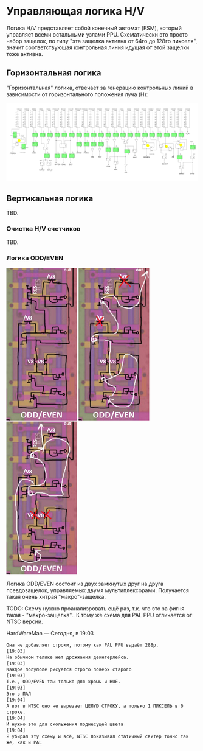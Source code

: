 # Управляющая логика H/V

Логика H/V представляет собой конечный автомат (FSM), который управляет всеми остальными узлами PPU. Схематически это просто набор защелок, по типу "эта защелка активна от 64го до 128го пикселя", значит соответствующая контрольная линия идущая от этой защелки тоже активна.

## Горизонтальная логика

"Горизонтальная" логика, отвечает за генерацию контрольных линий в зависимости от горизонтального положения луча (H):

<img src="/BreakingNESWiki/imgstore/7fc48a229053d2cf091195ec01a345ce.jpg" width="1000px">

## Вертикальная логика

TBD.

### Очистка H/V счетчиков

TBD.

### Логика ODD/EVEN

![odd_1](/BreakingNESWiki/imgstore/5c4d95b2bf506ef6b183cf8bb46e9433.jpg) ![odd_2](/BreakingNESWiki/imgstore/e4220e0351932b00026250fc2f3c858a.jpg) ![odd_3](/BreakingNESWiki/imgstore/e7d09137ee29ae53340df1cb2285585f.jpg)

Логика ODD/EVEN состоит из двух замкнутых друг на друга псевдозащелок, управляемых двумя мультиплексорами. Получается такая очень хитрая "макро"-защелка.

TODO: Схему нужно проанализровать ещё раз, т.к. что это за фигня такая - "макро-защелка".. К тому же схема для PAL PPU отличается от NTSC версии.

HardWareMan — Сегодня, в 19:03
```
Она не добавляет строки, потому как PAL PPU выдаёт 288р.
[19:03]
На обычном телике нет дрожжания деинтерлейса.
[19:03]
Каждое полуполе рисуется строго поверх старого
[19:03]
Т.е., ODD/EVEN там только для хромы и HUE.
[19:03]
Это в ПАЛ
[19:04]
А вот в NTSC оно не вырезает ЦЕЛУЮ СТРОКУ, а только 1 ПИКСЕЛЬ в 0 строке.
[19:04]
И нужно это для скольжения поднесущей цвета
[19:04]
Я убирал эту схему и всё, NTSC показывал статичный свитер точно так же, как и PAL
```
